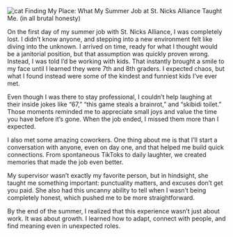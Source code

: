 <img src="/blog/images/Cats.jpg" alt="cat">
Finding My Place: What My Summer Job at St. Nicks Alliance Taught Me. (in all brutal honesty)

On the first day of my summer job with St. Nicks Alliance, I was completely lost. I didn’t know anyone, and stepping into a new environment felt like diving into the unknown. I arrived on time, ready for what I thought would be a janitorial position, but that assumption was quickly proven wrong. Instead, I was told I’d be working with kids. That instantly brought a smile to my face until I learned they were 7th and 8th graders. I expected chaos, but what I found instead were some of the kindest and funniest kids I’ve ever met.

Even though I was there to stay professional, I couldn’t help laughing at their inside jokes like “67,” “this game steals a brainrot,” and “skibidi toilet.” Those moments reminded me to appreciate small joys and value the time you have before it’s gone. When the job ended, I missed them more than I expected.

I also met some amazing coworkers. One thing about me is that I’ll start a conversation with anyone, even on day one, and that helped me build quick connections. From spontaneous TikToks to daily laughter, we created memories that made the job even better.

My supervisor wasn’t exactly my favorite person, but in hindsight, she taught me something important: punctuality matters, and excuses don’t get you paid. She also had this uncanny ability to tell when I wasn’t being completely honest, which pushed me to be more straightforward.

By the end of the summer, I realized that this experience wasn’t just about work. It was about growth. I learned how to adapt, connect with people, and find meaning even in unexpected roles.

